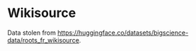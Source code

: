 # Wikisource

Data stolen from   https://huggingface.co/datasets/bigscience-data/roots_fr_wikisource.

